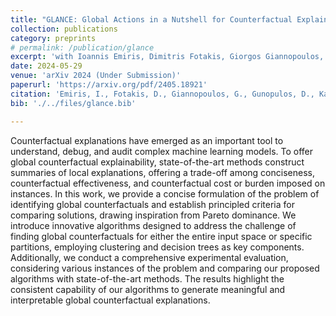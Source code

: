 ```yaml
---
title: "GLANCE: Global Actions in a Nutshell for Counterfactual Explainability"
collection: publications
category: preprints
# permalink: /publication/glance
excerpt: 'with Ioannis Emiris, Dimitris Fotakis, Giorgos Giannopoulos, Dimitrios Gunopulos, Loukas Kavouras, Kleopatra Markou, Dimitrios Rontogiannis, Dimitris Sacharidis, Nikolaos Theologitis, Dimitrios Tomaras and Konstantinos Tsopelas'
date: 2024-05-29
venue: 'arXiv 2024 (Under Submission)'
paperurl: 'https://arxiv.org/pdf/2405.18921'
citation: 'Emiris, I., Fotakis, D., Giannopoulos, G., Gunopulos, D., Kavouras, L., Markou, K., Psaroudaki, E., Rontogiannis, D., Sacharidis, D., Theologitis, N. and Tomaras, D., 2024. GLANCE: Global Actions in a Nutshell for Counterfactual Explainability. arXiv preprint arXiv:2405.18921.'
bib: './../files/glance.bib'

---
```


Counterfactual explanations have emerged as an important tool to understand, debug, and audit complex machine learning models. To offer global counterfactual explainability, state-of-the-art methods construct summaries of local explanations, offering a trade-off among conciseness, counterfactual effectiveness, and counterfactual cost or burden imposed on instances. In this work, we provide a concise formulation of the problem of identifying global counterfactuals and establish principled criteria for comparing solutions, drawing inspiration from Pareto dominance. We introduce innovative algorithms designed to address the challenge of finding global counterfactuals for either the entire input space or specific partitions, employing clustering and decision trees as key components. Additionally, we conduct a comprehensive experimental evaluation, considering various instances of the problem and comparing our proposed algorithms with state-of-the-art methods. The results highlight the consistent capability of our algorithms to generate meaningful and interpretable global counterfactual explanations.